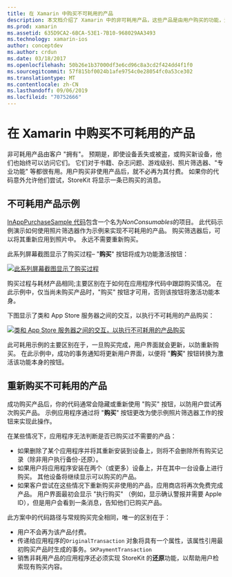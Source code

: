```yaml
---
title: 在 Xamarin 中购买不可耗用的产品
description: 本文档介绍了 Xamarin 中的非可耗用产品，这些产品是由用户购买的功能，无论是否在设备上都是无限期的。
ms.prod: xamarin
ms.assetid: 635D9CA2-6BCA-53E1-7B10-968029AA3493
ms.technology: xamarin-ios
author: conceptdev
ms.author: crdun
ms.date: 03/18/2017
ms.openlocfilehash: 50b26e1b37000df3e6cd96c8a3cd2f424dd4f1f0
ms.sourcegitcommit: 57f815bf0024b1afe9754c0e28054fc0a53ce302
ms.translationtype: MT
ms.contentlocale: zh-CN
ms.lasthandoff: 09/06/2019
ms.locfileid: "70752666"
---
```

# <a name="purchasing-non-consumable-products-in-xamarinios"></a>在 Xamarin 中购买不可耗用的产品

非可耗用产品由客户 "拥有"。 预期是，即使设备丢失或被盗，或购买新设备，他们也始终可以访问它们。 它们对于书籍、杂志问题、游戏级别、照片筛选器、"专业功能" 等都很有用。用户购买非使用产品后，就不必再为其付费。 如果你的代码意外允许他们尝试，StoreKit 将显示一条已购买的消息。

## <a name="non-consumable-products-sample"></a>不可耗用产品示例

[InAppPurchaseSample 代码](https://docs.microsoft.com/samples/xamarin/ios-samples/storekit)包含一个名为*NonConsumables*的项目。 此代码示例演示如何使用照片筛选器作为示例来实现不可耗用的产品。 购买筛选器后，可以将其重新应用到照片中。 永远不需要重新购买。   

此系列屏幕截图显示了购买过程– "**购买**" 按钮将成为功能激活按钮：   

 [![](purchasing-non-consumable-products-images/image34.png "此系列屏幕截图显示了购买过程")](purchasing-non-consumable-products-images/image34.png#lightbox)   

购买过程与耗材产品相同;主要区别在于如何在应用程序代码中跟踪购买情况。 在此示例中，仅当尚未购买产品时，"购买" 按钮才可用，否则该按钮将激活功能本身。   

下图显示了类和 App Store 服务器之间的交互，以执行不可耗用的产品购买：   

 [![](purchasing-non-consumable-products-images/image35.png "类和 App Store 服务器之间的交互，以执行不可耗用的产品购买")](purchasing-non-consumable-products-images/image35.png#lightbox)   

此可耗用示例的主要区别在于，一旦购买完成，用户界面就会更新，以防重新购买。 在此示例中，成功的事务通知将更新用户界面，以便将 "**购买**" 按钮转换为激活该功能本身的按钮。

## <a name="re-purchasing-non-consumable-products"></a>重新购买不可耗用的产品

成功购买产品后，你的代码通常会隐藏或重新使用 "购买" 按钮，以防用户尝试再次购买产品。 示例应用程序通过将 "**购买**" 按钮更改为使示例照片筛选器工作的按钮来实现此操作。   

在某些情况下，应用程序无法判断是否已购买过不需要的产品：

- 如果删除了某个应用程序并将其重新安装到设备上，则将不会删除所有购买记录（除非用户执行备份-还原）。 
- 如果用户将应用程序安装在两个（或更多）设备上，并在其中一台设备上进行购买。 其他设备将继续显示可以购买的产品。 
- 如果客户尝试在这些情况下重新购买非使用的产品，应用商店将再次免费完成产品。 用户界面最初会显示 "执行购买" （例如，显示确认警报并需要 Apple ID），但是用户会看到一条消息，告知他们已购买产品。  

此方案中的代码路径与常规购买完全相同，唯一的区别在于：

- 用户不会再为该产品付费。
- 传递给应用程序的`OriginalTransaction` 对象将具有一个属性，该属性引用最初购买产品时生成的事务。`SKPaymentTransaction` 
- 销售非耗用产品的应用程序还必须实现 StoreKit 的**还原**功能，以帮助用户检索现有购买内容。 

